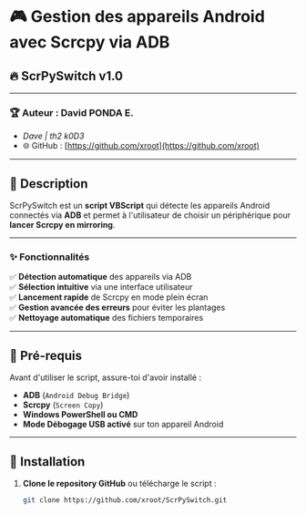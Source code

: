 # 🎮 Gestion des appareils Android avec Scrcpy via ADB  
## 🔥 ScrPySwitch v1.0

---

### 🏆 Auteur : David PONDA E.  
- *Dave | th2 k0D3*  
- 🌐 GitHub : [https://github.com/xroot](https://github.com/xroot)  

---

## 📌 Description  
ScrPySwitch est un **script VBScript** qui détecte les appareils Android connectés via **ADB** et permet à l'utilisateur de choisir un périphérique pour **lancer Scrcpy en mirroring**.  

---

### ✨ Fonctionnalités  
✅ **Détection automatique** des appareils via ADB  
✅ **Sélection intuitive** via une interface utilisateur  
✅ **Lancement rapide** de Scrcpy en mode plein écran  
✅ **Gestion avancée des erreurs** pour éviter les plantages  
✅ **Nettoyage automatique** des fichiers temporaires  

---

## 🔧 Pré-requis  
Avant d'utiliser le script, assure-toi d'avoir installé :  
- **ADB** (`Android Debug Bridge`)  
- **Scrcpy** (`Screen Copy`)  
- **Windows PowerShell ou CMD**  
- **Mode Débogage USB activé** sur ton appareil Android  

---

## 🚀 Installation  
1. **Clone le repository GitHub** ou télécharge le script :  
   ```sh
   git clone https://github.com/xroot/ScrPySwitch.git
